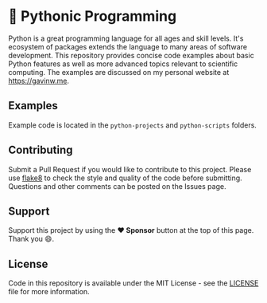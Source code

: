 # :snake: Pythonic Programming

Python is a great programming language for all ages and skill levels. It's ecosystem of packages extends the language to many areas of software development. This repository provides concise code examples about basic Python features as well as more advanced topics relevant to scientific computing. The examples are discussed on my personal website at https://gavinw.me.

## Examples

Example code is located in the `python-projects` and `python-scripts` folders.

## Contributing

Submit a Pull Request if you would like to contribute to this project. Please use [flake8](https://github.com/PyCQA/flake8) to check the style and quality of the code before submitting. Questions and other comments can be posted on the Issues page.

## Support

Support this project by using the **:heart: Sponsor** button at the top of this page. Thank you :smile:.

## License

Code in this repository is available under the MIT License - see the [LICENSE](LICENSE.md) file for more information.
